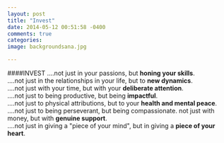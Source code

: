 ```yaml
---
layout: post
title: "Invest"
date: 2014-05-12 00:51:58 -0400
comments: true
categories: 
image: backgroundsana.jpg

---
```




<!--more-->
####INVEST 
....not just in your passions, but __honing your skills__.   
....not just in the relationships in your life, but to __new dynamics__.   
....not just with your time, but with your __deliberate attention__.  
....not just to being productive, but being __impactful__.  
....not just to physical attributions, but to your __health and mental peace__.  
....not just to being perseverant, but being compassionate. not just with money, but with __genuine support__.  
....not just in giving a "piece of your mind", but in giving a __piece of your heart__.